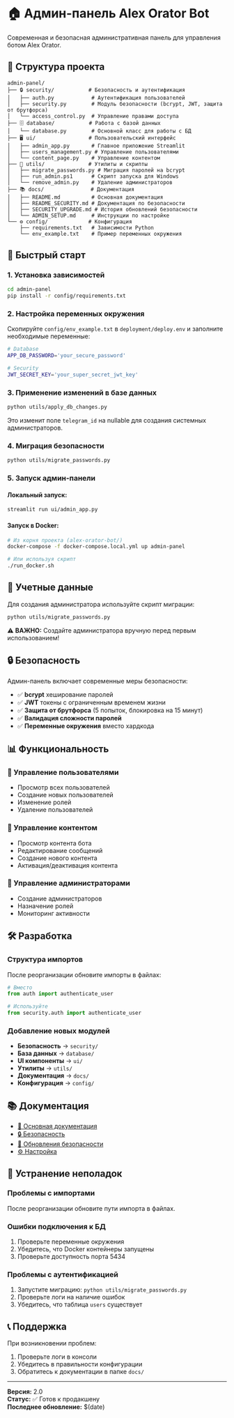# 🏠 Админ-панель Alex Orator Bot

Современная и безопасная административная панель для управления ботом Alex Orator.

## 📁 Структура проекта

```
admin-panel/
├── 🔒 security/           # Безопасность и аутентификация
│   ├── auth.py            # Аутентификация пользователей
│   ├── security.py        # Модуль безопасности (bcrypt, JWT, защита от брутфорса)
│   └── access_control.py  # Управление правами доступа
├── 🗄️ database/           # Работа с базой данных
│   └── database.py        # Основной класс для работы с БД
├── 🖥️ ui/                 # Пользовательский интерфейс
│   ├── admin_app.py       # Главное приложение Streamlit
│   ├── users_management.py # Управление пользователями
│   └── content_page.py    # Управление контентом
├── 🔧 utils/              # Утилиты и скрипты
│   ├── migrate_passwords.py # Миграция паролей на bcrypt
│   ├── run_admin.ps1      # Скрипт запуска для Windows
│   └── remove_admin.py    # Удаление администраторов
├── 📚 docs/               # Документация
│   ├── README.md          # Основная документация
│   ├── README_SECURITY.md # Документация по безопасности
│   ├── SECURITY_UPGRADE.md # История обновлений безопасности
│   └── ADMIN_SETUP.md     # Инструкции по настройке
└── ⚙️ config/             # Конфигурация
    ├── requirements.txt   # Зависимости Python
    └── env_example.txt    # Пример переменных окружения
```

## 🚀 Быстрый старт

### 1. Установка зависимостей

```bash
cd admin-panel
pip install -r config/requirements.txt
```

### 2. Настройка переменных окружения

Скопируйте `config/env_example.txt` в `deployment/deploy.env` и заполните необходимые переменные:

```bash
# Database
APP_DB_PASSWORD='your_secure_password'

# Security
JWT_SECRET_KEY='your_super_secret_jwt_key'
```

### 3. Применение изменений в базе данных

```bash
python utils/apply_db_changes.py
```

Это изменит поле `telegram_id` на nullable для создания системных администраторов.

### 4. Миграция безопасности

```bash
python utils/migrate_passwords.py
```

### 5. Запуск админ-панели

#### Локальный запуск:
```bash
streamlit run ui/admin_app.py
```

#### Запуск в Docker:
```bash
# Из корня проекта (alex-orator-bot/)
docker-compose -f docker-compose.local.yml up admin-panel

# Или используя скрипт
./run_docker.sh
```

## 🔑 Учетные данные

Для создания администратора используйте скрипт миграции:

```bash
python utils/migrate_passwords.py
```

⚠️ **ВАЖНО:** Создайте администратора вручную перед первым использованием!

## 🔒 Безопасность

Админ-панель включает современные меры безопасности:

- ✅ **bcrypt** хеширование паролей
- ✅ **JWT** токены с ограниченным временем жизни
- ✅ **Защита от брутфорса** (5 попыток, блокировка на 15 минут)
- ✅ **Валидация сложности паролей**
- ✅ **Переменные окружения** вместо хардкода

## 📊 Функциональность

### 👥 Управление пользователями
- Просмотр всех пользователей
- Создание новых пользователей
- Изменение ролей
- Удаление пользователей

### 📝 Управление контентом
- Просмотр контента бота
- Редактирование сообщений
- Создание нового контента
- Активация/деактивация контента

### 🔐 Управление администраторами
- Создание администраторов
- Назначение ролей
- Мониторинг активности

## 🛠️ Разработка

### Структура импортов

После реорганизации обновите импорты в файлах:

```python
# Вместо
from auth import authenticate_user

# Используйте
from security.auth import authenticate_user
```

### Добавление новых модулей

- **Безопасность** → `security/`
- **База данных** → `database/`
- **UI компоненты** → `ui/`
- **Утилиты** → `utils/`
- **Документация** → `docs/`
- **Конфигурация** → `config/`

## 📚 Документация

- [📖 Основная документация](docs/README.md)
- [🔒 Безопасность](docs/README_SECURITY.md)
- [🔄 Обновления безопасности](docs/SECURITY_UPGRADE.md)
- [⚙️ Настройка](docs/ADMIN_SETUP.md)

## 🐛 Устранение неполадок

### Проблемы с импортами
После реорганизации обновите пути импорта в файлах.

### Ошибки подключения к БД
1. Проверьте переменные окружения
2. Убедитесь, что Docker контейнеры запущены
3. Проверьте доступность порта 5434

### Проблемы с аутентификацией
1. Запустите миграцию: `python utils/migrate_passwords.py`
2. Проверьте логи на наличие ошибок
3. Убедитесь, что таблица `users` существует

## 📞 Поддержка

При возникновении проблем:
1. Проверьте логи в консоли
2. Убедитесь в правильности конфигурации
3. Обратитесь к документации в папке `docs/`

---

**Версия:** 2.0  
**Статус:** ✅ Готов к продакшену  
**Последнее обновление:** $(date)
